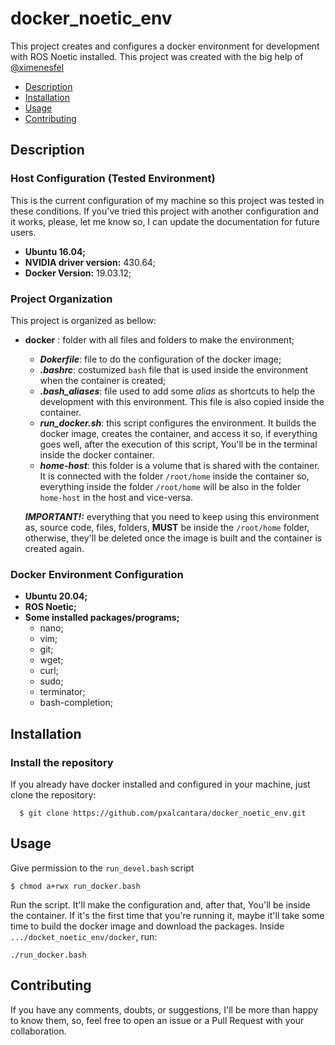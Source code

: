 # docker_noetic_env
This project creates and configures a docker environment for development with ROS Noetic installed. This project was created with the big help of [@ximenesfel](https://github.com/ximenesfel)

- [Description](##Description)
- [Installation](##Installation)
- [Usage](##Usage)
- [Contributing](##Contributing)

## Description
### Host Configuration (Tested Environment)
This is the current configuration of my machine so this project was tested in these conditions. If you've tried this project with another configuration and it works, please, let me know so, I can update the documentation for future users. 
- **Ubuntu 16.04;**
- **NVIDIA driver version:** 430.64;
- **Docker Version:** 19.03.12;
### Project Organization  
This project is organized as bellow:
- **docker** : folder with all files and folders to make the environment;
  - ***Dokerfile***: file to do the configuration of the docker image;
  - ***.bashrc***: costumized `bash` file that is used inside the environment when the container is created;
  - ***.bash_aliases***: file used to add some *alias* as shortcuts to help the development with this environment. This file is also copied inside the container.
  - ***run_docker.sh***: this script configures the environment. It builds the docker image, creates the container, and access it so, if everything goes well, after the execution of this script, You'll be in the terminal inside the docker container.
  - ***home-host***: this folder is a volume that is shared with the container. It is connected with the folder `/root/home` inside the container so, everything inside the folder `/root/home` will be also in the folder `home-host` in the host and vice-versa.   
  
  ***IMPORTANT!:*** everything that you need to keep using this environment as, source code, files, folders, **MUST** be inside the `/root/home` folder, otherwise, they'll be deleted once the image is built and the container is created again.
  
### Docker Environment Configuration
- **Ubuntu 20.04;**
- **ROS Noetic;**
- **Some installed packages/programs;**
  - nano;
  - vim;
  - git;
  - wget;
  - curl;
  - sudo;
  - terminator;
  - bash-completion; 

## Installation

### Install the repository
If you already have docker installed and configured in your machine, just clone the repository:
```
  $ git clone https://github.com/pxalcantara/docker_noetic_env.git
```


## Usage
 Give permission to the `run_devel.bash` script
 ```
 $ chmod a+rwx run_docker.bash
 ```
 Run the script. It'll make the configuration and, after that, You'll be inside the container. If it's the first time that you're running it, maybe it'll take some time to build the docker image and download the packages. Inside `.../docket_noetic_env/docker`, run:
 ```
 ./run_docker.bash
 ```

## Contributing
If you have any comments, doubts, or suggestions, I'll be more than happy to know them, so, feel free to open an issue or a Pull Request with your collaboration.
